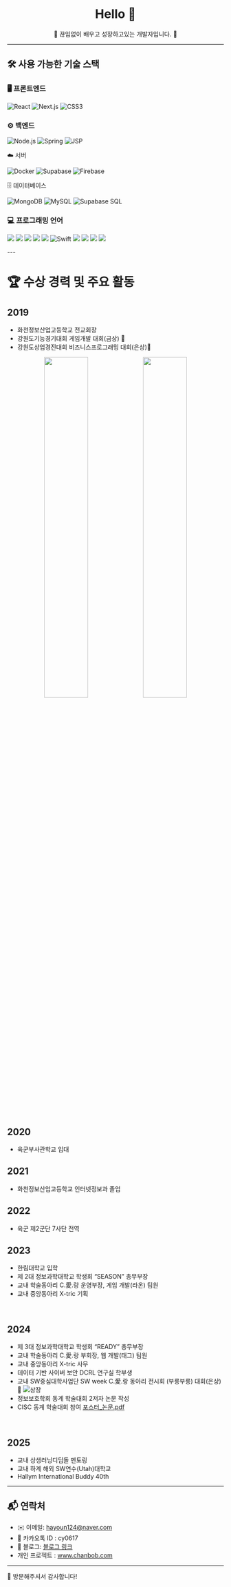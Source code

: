 <h1 align="center"> Hello 👋 </h1>
<p align="center"> 🌱 끊임없이 배우고 성장하고있는 개발자입니다. 🌱 </p>

---

## 🛠️ 사용 가능한 기술 스택

### 🖥️ 프론트엔드

<p>
  <img src="https://img.shields.io/badge/React-61DAFB?style=flat&logo=react&logoColor=black" alt="React" />
  <img src="https://img.shields.io/badge/Next.js-000000?style=flat&logo=next.js&logoColor=white" alt="Next.js" />
  <img src="https://img.shields.io/badge/CSS3-1572B6?style=flat&logo=css3&logoColor=white" alt="CSS3" />
</p>

### ⚙️ 백엔드

<p>
  <img src="https://img.shields.io/badge/Node.js-339933?style=flat&logo=node.js&logoColor=white" alt="Node.js" />
  <img src="https://img.shields.io/badge/Spring-6DB33F?style=flat&logo=spring&logoColor=white" alt="Spring" />
  <img src="https://img.shields.io/badge/JSP-007396?style=flat&logo=java&logoColor=white" alt="JSP" />
</p>

☁️ 서버
<p>
  <img src="https://img.shields.io/badge/Docker-2496ED?style=flat&logo=docker&logoColor=white" alt="Docker" />
  <img src="https://img.shields.io/badge/Supabase-3ECF8E?style=flat&logo=supabase&logoColor=white" alt="Supabase" /> 
  <img src="https://img.shields.io/badge/Firebase-FFCA28?style=flat&logo=firebase&logoColor=black" alt="Firebase" /> 
</p>

🗄️ 데이터베이스
<p> 
  <img src="https://img.shields.io/badge/MongoDB-47A248?style=flat&logo=mongodb&logoColor=white" alt="MongoDB" /> 
  <img src="https://img.shields.io/badge/MySQL-4479A1?style=flat&logo=mysql&logoColor=white" alt="MySQL" /> 
  <img src="https://img.shields.io/badge/Supabase%20SQL-3ECF8E?style=flat&logo=supabase&logoColor=white" alt="Supabase SQL" /> 
</p>

### 💻 프로그래밍 언어
<p>
  <img src="https://img.shields.io/badge/Python-3776AB?style=flat&logo=python&logoColor=white" />
  <img src="https://img.shields.io/badge/Java-007396?style=flat&logo=java&logoColor=white" />
  <img src="https://img.shields.io/badge/HTML5-E34F26?style=flat&logo=html5&logoColor=white" />
  <img src="https://img.shields.io/badge/CSS3-1572B6?style=flat&logo=css3&logoColor=white" />
  <img src="https://img.shields.io/badge/JavaScript-F7DF1E?style=flat&logo=javascript&logoColor=black" />
  <img src="https://img.shields.io/badge/Swift-FA7343?style=flat&logo=swift&logoColor=white" alt="Swift" />
  <img src="https://img.shields.io/badge/C-00599C?style=flat&logo=c&logoColor=white" />
  <img src="https://img.shields.io/badge/C++-00599C?style=flat&logo=c%2B%2B&logoColor=white" />
  <img src="https://img.shields.io/badge/C%23-239120?style=flat&logo=c-sharp&logoColor=white" />
  <img src="https://img.shields.io/badge/R-276DC3?style=flat&logo=r&logoColor=white" />
</p>
---

# 🏆 수상 경력 및 주요 활동
## 2019   
- 화천정보산업고등학교 전교회장
- 강원도기능경기대회 게임개발 대회(금상) 🏅
- 강원도상업경진대회 비즈니스프로그래밍 대회(은상)🥈

<p align="center">
  <img src="https://github.com/user-attachments/assets/599070cd-b41e-4657-acbe-73ab67b3f534" width="45%" />
  <img src="https://github.com/user-attachments/assets/84554948-aab3-4320-97ce-eb920f14a70a" width="45%" />
</p>


## 2020
- 육군부사관학교 입대

## 2021
- 화천정보산업고등학교 인터넷정보과 졸업

## 2022
- 육군 제2군단 7사단 전역

## 2023   
- 한림대학교 입학
- 제 2대 정보과학대학교 학생회 “SEASON” 총무부장
- 교내 학술동아리 C.愛.랑 운영부장, 게임 개발(라온) 팀원
- 교내 중앙동아리 X-tric 기획
<br>

## 2024
- 제 3대 정보과학대학교 학생회 “READY” 총무부장
- 교내 학술동아리 C.愛.랑 부회장, 웹 개발(태그) 팀원
- 교내 중앙동아리 X-tric 사무
- 데이터 기반 사이버 보안 DCRL 연구실 학부생
- 교내 SW중심대학사업단 SW week C.愛.랑 동아리 전시회 (부릉부릉) 대회(은상)🥈
![상장](https://github.com/user-attachments/assets/3f8ff416-d5ff-4868-ae50-48f4ae8daf58)
- 정보보호학회 동계 학술대회 2저자 논문 작성
- CISC 동계 학술대회 참여
[포스터_논문.pdf](https://github.com/user-attachments/files/20498205/_.pdf)


<br>

## 2025
- 교내 상생러닝디딤돌 멘토링
- 교내 하계 해외 SW연수(Utah)대학교
- Hallym International Buddy 40th


---

## 📬 연락처

- ✉️ 이메일: hayoun124@naver.com
- 💬 카카오톡 ID : cy0617
- 📝 블로그: [블로그 링크](https://blog.naver.com/k-c_y-v)
- 개인 프로젝트 : www.chanbob.com
---

🙏 방문해주셔서 감사합니다!
